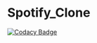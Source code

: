 # Spotify_Clone
[![Codacy Badge](https://api.codacy.com/project/badge/Grade/826abfb4eccd48cf9cd678160657db35)](https://app.codacy.com/app/furkanaskin/Spotify_Clone?utm_source=github.com&utm_medium=referral&utm_content=furkanaskin/Spotify_Clone&utm_campaign=Badge_Grade_Dashboard)